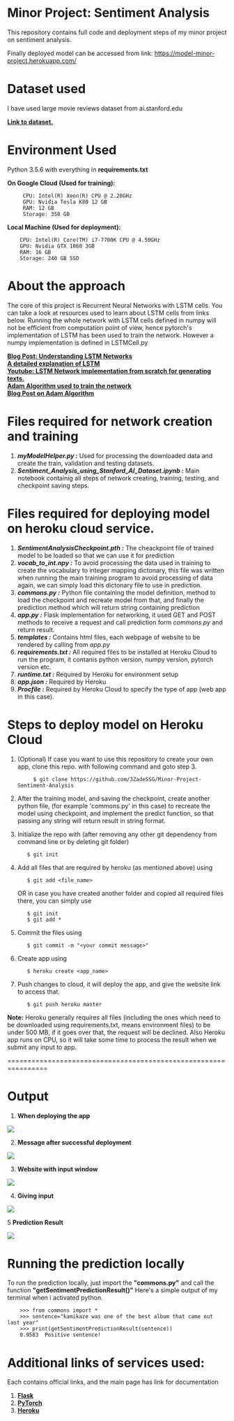 # Minor Project: Sentiment Analysis
This repository contains full code and deployment steps of my minor project on sentiment analysis.

Finally deployed model can be accessed from link: https://model-minor-project.herokuapp.com/ 

# Dataset used
I have used large movie reviews dataset from ai.stanford.edu

[**Link to dataset.**](http://ai.stanford.edu/~amaas/data/sentiment/)<br>

# Environment Used
Python 3.5.6 with everything in **requirements.txt**

**On Google Cloud (Used for training):**

         CPU: Intel(R) Xeon(R) CPU @ 2.20GHz
         GPU: Nvidia Tesla K80 12 GB
         RAM: 12 GB
         Storage: 358 GB 

**Local Machine (Used for deployment):**

        CPU: Intel(R) Core(TM) i7-7700K CPU @ 4.50GHz
        GPU: Nvidia GTX 1060 3GB
        RAM: 16 GB
        Storage: 240 GB SSD



# About the approach
The core of this project is Recurrent Neural Networks with LSTM cells. You can take a look at resources used to learn about LSTM cells from links below.
Running the whole network with LSTM cells defined in numpy will not be efficient from computation point of view, hence pytorch's implementation of LSTM has been used to train the network.
However a numpy implementation is defined in LSTMCell.py

[**Blog Post: Understanding LSTM Networks**](http://colah.github.io/posts/2015-08-Understanding-LSTMs/)<br>
[**A detailed explanation of LSTM**](http://blog.echen.me/2017/05/30/exploring-lstms/)<br>
[**Youtube: LSTM Network implementation from scratch for generating texts.**](https://youtu.be/9zhrxE5PQgY)<br>
[**Adam Algorithm used to train the network**](https://arxiv.org/pdf/1412.6980.pdf)<br>
[**Blog Post on Adam Algorithm**](https://towardsdatascience.com/adam-latest-trends-in-deep-learning-optimization-6be9a291375c)<br>

# Files required for network creation and training
1. **_myModelHelper.py :_** Used for processing the downloaded data and create the train, validation and testing datasets. 
2. **_Sentiment_Analysis_using_Stanford_AI_Dataset.ipynb :_** Main notebook containig all steps of network creating, training, testing, and checkpoint saving steps.

# Files required for deploying model on heroku cloud service.
1. **_SentimentAnalysisCheckpoint.pth :_** The cheackpoint file of trained model to be loaded so that we can use it for prediction
2. **_vocab_to_int.npy :_** To avoid processing the data used in training to create the vocabulary to integer mapping dictonary, this file was written when running the main training program to avoid processing of data again, we can simply load this dictonary file to use in prediction.
3. **_commons.py :_** Python file containing the model definition, method to load the checkpoint and recreate model from that, and finally the prediction method which will return string containing prediction
4. **_app.py :_** Flask implementation for networking, it used GET and POST methods to receive a request and call prediction form *commons.py* and return result.
5. **_templates :_** Contains html files, each webpage of website to be rendered by calling from *app.py*
6. **_requirements.txt :_** All required files to be installed at Heroku Cloud to run the program, it contanis python version, numpy version, pytorch version etc.
7. **_runtime.txt :_** Required by Heroku for environment setup
8. **_app.json :_** Required by Heroku
9. **_Procfile :_** Required by Heroku Cloud to specify the type of app (web app in this case).


# Steps to deploy model on Heroku Cloud
1. (Optional) If case you want to use this repository to create your own app, clone this repo. with following command and goto step 3.
     
            $ git clone https://github.com/3ZadeSSG/Minor-Project-Sentiment-Analysis

2. After the training model, and saving the checkpoint, create another python file, (for example 'commons.py' in this case)
to recreate the model using checkpoint, and implement the predict function, so that passing any string will return result in string format.

3. Initialize the repo with (after removing any other git dependency from command line or by deleting git folder)
          
          $ git init

4. Add all files that are required by heroku (as mentioned above) using 

          $ git add <file_name>
   
   OR in case you have created another folder and copied all required files there, you can simply use
   
          $ git init
          $ git add *

5. Commit the files using

          $ git commit -m "<your commit message>" 
          
6. Create app using 

          $ heroku create <app_name>
          
7. Push changes to cloud, it will deploy the app, and give the website link to access that. 
        
          $ git push heroku master
    
**Note:** Heroku generally requires all files (including the ones which need to be downloaded using requirements.txt, means environment files) to be under 500 MB, if it goes over that, the request will be declined.
Also Heroku app runs on CPU, so it will take some time to process the result when we submit any input to app. 

================================================================
# Output

1. **When deploying the app**

<img src = "https://raw.githubusercontent.com/3ZadeSSG/Minor-Project-Sentiment-Analysis/master/Images/Heroku1.png">

2. **Message after successful deployment**

<img src = "https://raw.githubusercontent.com/3ZadeSSG/Minor-Project-Sentiment-Analysis/master/Images/Heroku2.png">

3. **Website with input window**

<img src = "https://raw.githubusercontent.com/3ZadeSSG/Minor-Project-Sentiment-Analysis/master/Images/Website Input.PNG">

4. **Giving input**

<img src = "https://raw.githubusercontent.com/3ZadeSSG/Minor-Project-Sentiment-Analysis/master/Images/Website Input 2.PNG">

5 **Prediction Result**

<img src = "https://raw.githubusercontent.com/3ZadeSSG/Minor-Project-Sentiment-Analysis/master/Images/Website Output.PNG">

 
# Running the prediction locally

To run the prediction locally, just import the **"commons.py"** and call the function **"getSentimentPredictionResult()"**
Here's a simple output of my terminal when i activated python.

        >>> from commons import *
        >>> sentence="kamikaze was one of the best album that came out last year"
        >>> print(getSentimentPredictionResult(sentence))
        0.9583  Positive sentence!
        
# Additional links of services used:
Each contains official links, and the main page has link for documentation
1. [**Flask**](http://flask.pocoo.org/)<br>
2. [**PyTorch**](https://pytorch.org/)<br>
3. [**Heroku**](https://www.heroku.com/)<br>



